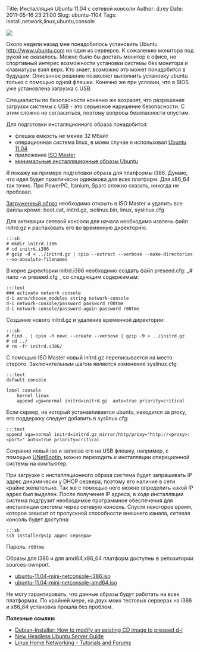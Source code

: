 Title: Инсталляция Ubuntu 11.04 с сетевой консоли
Author: d.rey
Date: 2011-05-16 23:21:00
Slug: ubuntu-1104
Tags: install,network,linux,ubuntu,console

![](https://lh4.googleusercontent.com/_XzhxWqanLlk/TdGGh91j7fI/AAAAAAAAAUY/RgNYxg8tKqU/Ubuntu-11.04-Release.jpg)

Около недели назад мне понадобилось установить Ubuntu http://www.ubuntu.com на один из серверов. К сожалению монитора под рукой не оказалось. Можно было бы достать монитор в офисе, но спортивный интерес возможности установки системы без монитора и клавиатуры взял верх. Кто знает, возможно  это может понадобится в будущем. Описанное решение позволяет выполнить установку ubuntu только с помощью одной флешки. Конечно же при условии, что в BIOS уже установлена загрузка с USB.

Специалисты по безопасности конечно же возразят, что разрешение загрузки системы с USB - это серьезное нарушение безопасности. С этим сложно не согласиться, поэтому вопросы безопасности опустим.

Для подготовки инсталяционного образа понадобится:

- флешка емкость не менее 32 Мбайт
- операционная система linux, в моем случае я использовал [Ubuntu 11.04](http://www.ubuntu.com)
- приложение [ISO Master](http://www.littlesvr.ca/isomaster/)
- [минимальные инсталляционные образы Ubuntu](https://help.ubuntu.com/community/Installation/MinimalCD)

Я покажу на примере подготовки образа для платформы i386. Думаю, что идея будет практически одинакова для всех платформ. Для x86_64 так точно. Про PowerPC, Itanium, Sparc сложно сказать, никогда не пробовал.

[Загруженный образ](http://archive.ubuntu.com/ubuntu/dists/natty/main/installer-i386/current/images/netboot/mini.iso) необходимо открыть в ISO Master и удалить все файлы кроме: boot.cat, initrd.gz, isolinux.bin, linux, syslinux.cfg

Для активации сетевой консоли для начала необходимо извлечь файл initrd.gz и распаковать его во временную директорию.

    :::sh
    # mkdir initrd.i386
    # cd initrd.i386
    # gzip -d < ../initrd.gz | cpio --extract --verbose --make-directories --no-absolute-filenames 
    
В корне директории initrd.i386 необходимо создать файл preseed.cfg:  _# nano -w preseed.cfg _  cо следующим содержимым:  

    :::text
    ### activate network console 
    d-i anna/choose_modules string network-console 
    d-i network-console/password password r00tme 
    d-i network-console/password-again password r00tme 
    
Создание нового initrd.gz и удаление временной директории: 

    :::sh
    # find . | cpio -H newc --create --verbose | gzip -9 > ../initrd.gz
    # cd ../
    # rm -fr initrd.i386/ 
    
С помощью ISO Master новый initrd.gz переписывается на место старого. Заключительным шагом является изменение syslinux.cfg: 
    
    :::text
    default console
    
    label console
        kernel linux
        append vga=normal initrd=initrd.gz  auto=true priority=critical
        
Если сервер, на который устанавливается ubuntu, находится за proxy, его поддержку следует добавить в syslinux.cfg: 
    
    :::text
    append vga=normal initrd=initrd.gz mirror/http/proxy="http://<proxy>:<port>" auto=true priority=critical
    
Сохранив новый iso и записав его на USB флешку, например, с помощью [UNetBootin](http://unetbootin.sourceforge.net/),  можно переходить к инсталляции операционной системы на компьютер.

При загрузке с инсталляционного образа система будет запрашивать IP адрес динамически у DHCP сервера, поэтому его наличие в сети крайне желательно. Так же с помощью него можно определить какой IP адрес был выделен. После получения IP адреса, в ходе инсталляции система подгрузит необходимое программное обеспечения для инсталляции системы через сетевую консоль. Спустя некоторое время, которое зависит от пропускной способности внешнего канала, сетевая консоль будет доступна:

    :::sh
    ssh installer@<ip адрес сервера>

Пароль: `r00tme`

Образы для i386 и для amd64,x86_64 платформ доступны в репозитории sources-ownport.

- [ubuntu-11.04-mini-netconsole-i386.iso](http://code.google.com/p/sources-ownport/downloads/detail?name=ubuntu-11.04-mini-netconsole-i386.iso&can=2&q=)
- [ubuntu-11.04-mini-netconsole-amd64.iso](http://code.google.com/p/sources-ownport/downloads/detail?name=ubuntu-11.04-mini-netconsole-amd64.iso&can=2&q=)

Не могу гарантировать, что данные образы будут работать на всех платформах. По крайней мере, на двух моих тестовых серверах на i386 и x86_64 установка прошла без проблем.

**Полезные ссылки:**

- [Debian-Installer: How to modify an existing CD image to preseed d-i](http://wiki.debian.org/DebianInstaller/Preseed/EditIso)
- [New Headless Ubuntu Server Guide](http://burk.crabula.com/index.php?title=New_Headless_Ubuntu_Server_Guide)
- [Linux Home Networking - Tutorials and Forums](http://www.linuxhomenetworking.com/)

